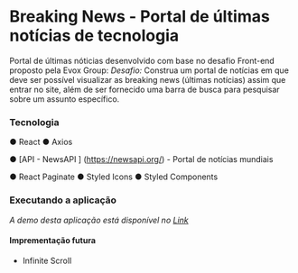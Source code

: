 # Breaking News - Portal de últimas notícias de tecnologia 

Portal de últimas nóticias desenvolvido com base no desafio Front-end proposto pela Evox Group:
*Desafio:* Construa um portal de notícias em que deve ser possível visualizar as breaking news (últimas notícias) assim que entrar no site, além de ser fornecido uma barra de busca para pesquisar sobre um assunto específico.


### Tecnologia 

● React
● Axios

● [API - NewsAPI ] (https://newsapi.org/) - Portal de notícias mundiais

● React Paginate 
● Styled Icons
● Styled Components


### Executando a aplicação

*A demo desta aplicação está disponível no [Link](inserirlinkaqui)*

#### Imprementação futura

 - Infinite Scroll

